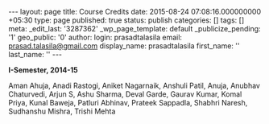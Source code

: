 --- layout: page title: Course Credits date: 2015-08-24 07:08:16.000000000 +05:30 type: page published: true status: publish categories: [] tags: [] meta: \_edit\_last: '3287362' \_wp\_page\_template: default \_publicize\_pending: '1' geo\_public: '0' author: login: prasadtalasila email: prasad.talasila@gmail.com display\_name: prasadtalasila first\_name: '' last\_name: '' ---

**I-Semester, 2014-15**

Aman Ahuja, Anadi Rastogi, Aniket Nagarnaik, Anshuli Patil, Anuja, Anubhav Chaturvedi, Arjun S, Ashu Sharma, Deval Garde, Gaurav Kumar, Komal Priya, Kunal Baweja, Patluri Abhinav, Prateek Sappadla, Shabhri Naresh, Sudhanshu Mishra, Trishi Mehta

